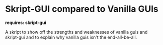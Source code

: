 # Skript-GUI compared to Vanilla GUIs

**requires: skript-gui**


A skript to show off the strengths and weaknesses of vanilla guis and skript-gui and to explain why vanilla guis isn't the end-all-be-all.
